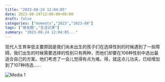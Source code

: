```yaml
---
title: "2023-08-24 12:04:05"
date: 2023-08-24T12:00:00+08:00
draft: false
categories: ["moments","2023","2023-08"]
tags: ["朋友圈","生活记录"]
summary: "2023-08-24 12:04:05..."
---
```


现代人生育率低主要原因是我们尚未出生的孩子们在选择性别的时候遇到了一些障碍。我们出生的时候需要选择的性别只有两种，而他们却要在106种性别中选出最适合自己的方案。他们考虑了一会儿觉得有点为难。得，就这点儿功夫，已经增加到了107种待选……

![Media 1](/Moments/photos/2023-08-24/202308241204050.jpg)

